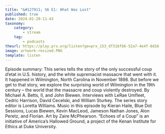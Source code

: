 ```yaml
---
title: "&#127911; S6 E1: What Was Lost"
published: true
date: 2024-01-20-11-43
taxonomy:
    category:
        - stream
    tag:
        - podcasts
theurl: https://play.prx.org/listen?ge=prx_153_df316fb6-52a7-4e4f-8d16-9b1668c29ef4&uf=http%3A%2F%2Ffeeds.sceneonradio.org%2FSceneOnRadio
image: artwork-resized.PNG
template: listen
---
```


Episode summary: This series tells the story of the only successful coup d&rsquo;etat in U.S. history, and the white supremacist massacre that went with it. It happened in Wilmington, North Carolina in November 1898. But before we get to that story, we explore the surprising world of Wilmington in the 19th century &ndash; the world that the massacre and coup violently destroyed. By Michael A. Betts, II, and John Biewen. Interviews with LeRae Umfleet, Cedric Harrison, David Cecelski, and William Sturkey. The series story editor is Loretta Williams. Music in this episode by Kieran Haile, Blue Dot Sessions, Lucas Biewen, Kevin MacLeod, Jameson Nathan Jones, Alon Peretz, and Florian. Art by Zaire McPhearson. &ldquo;Echoes of a Coup&rdquo; is an initiative of America&rsquo;s Hallowed Ground, a project of the Kenan Institute for Ethics at Duke University.
